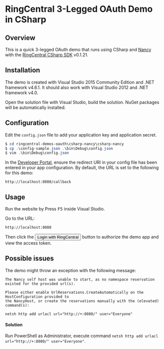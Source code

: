 RingCentral 3-Legged OAuth Demo in CSharp
=========================================

## Overview

This is a quick 3-legged OAuth demo that runs using CSharp and [Nancy](http://nancyfx.org/) with the [RingCentral CSharp SDK](https://github.com/ringcentral/ringcentral-csharp) v0.1.21.

## Installation

The demo is created with Visual Studio 2015 Community Edition and .NET framework v4.6.1. It should also work with Visual Studio 2012 and .NET framework v4.0.

Open the solution file with Visual Studio, build the solution. NuGet packages will be automatically installed.

## Configuration

Edit the `config.json` file to add your application key and application secret.

```powershell
$ cd ringcentral-demos-oauth\csharp-nancy\csharp-nancy
$ cp .\config-sample.json .\bin\Debug\config.json
$ vim .\bin\Debug\config.json
```

In the [Developer Portal](http://developer.ringcentral.com/), ensure the redirect URI in your config file has been entered in your app configuration. By default, the URL is set to the following for this demo:

```
http://localhost:8080/callback
```

## Usage

Run the website by Press <kbd>F5</kbd> inside Visual Studio.

Go to the URL:

```
http://localhost:8080
````

Then click the <input type="button" value="Login with RingCentral"/> button to authorize the demo app and view the access token.


## Possible issues

The demo might throw an exception with the following message:

```
The Nancy self host was unable to start, as no namespace reservation existed for the provided url(s).

Please either enable UrlReservations.CreateAutomatically on the HostConfiguration provided to
the NancyHost, or create the reservations manually with the (elevated) command(s):

netsh http add urlacl url="http://+:8080/" user="Everyone"
```

#### Solution

Run PowerShell as Administrator, execute command `netsh http add urlacl url="http://+:8080/" user="Everyone"`.

